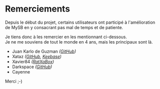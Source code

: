# Remerciements

Depuis le début du projet, certains utilisateurs ont participé à l'amélioration de MySB en y consacrant pas mal de temps et de patiente.

Je tiens donc à les remercier en les mentionnant ci-dessous.  
Je ne me souviens de tout le monde en 4 ans, mais les principaux sont là.

* Juan Karlo de Guzman _\(_[_GitHub_](https://github.com/ItsAdventureTime)_\)_
* Xataz _\(_[_GitHub_](https://github.com/xataz)_,_ [_Keebase_](https://keybase.io/xataz)_\)_
* Xavier84 _\(_[_RatXaBox_](https://github.com/xavier84/RatXaBox)_\)_
* Darkspace _\(_[_GitHub_](https://github.com/Darkspac3)_\)_
* Cayenne

Merci ;-\)

